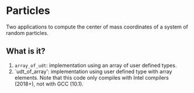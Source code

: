 # Particles

Two applications to compute the center of mass coordinates of a system of random
particles.

## What is it?

1. `array_of_udt`: implementation using an array of user defined types.
1. `udt_of_array': implementation using user defined type with array elements. Note
   that this code only compiles with Intel compilers (2018+), not with GCC (10.1).
